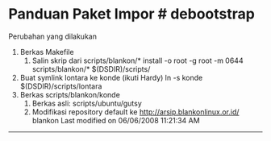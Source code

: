 # Panduan Paket Impor # debootstrap
Perubahan yang dilakukan
   1. Berkas Makefile
         1. Salin skrip dari scripts/blankon/*
install -o root -g root -m 0644 scripts/blankon/* $(DSDIR)/scripts/
   1. Buat symlink lontara ke konde (ikuti Hardy)
ln -s konde $(DSDIR)/scripts/lontara
   1. Berkas scripts/blankon/konde
         1. Berkas asli: scripts/ubuntu/gutsy
         2. Modifikasi repository default ke http://arsip.blankonlinux.or.id/
            blankon
Last modified on 06/06/2008 11:21:34 AM

---
 
